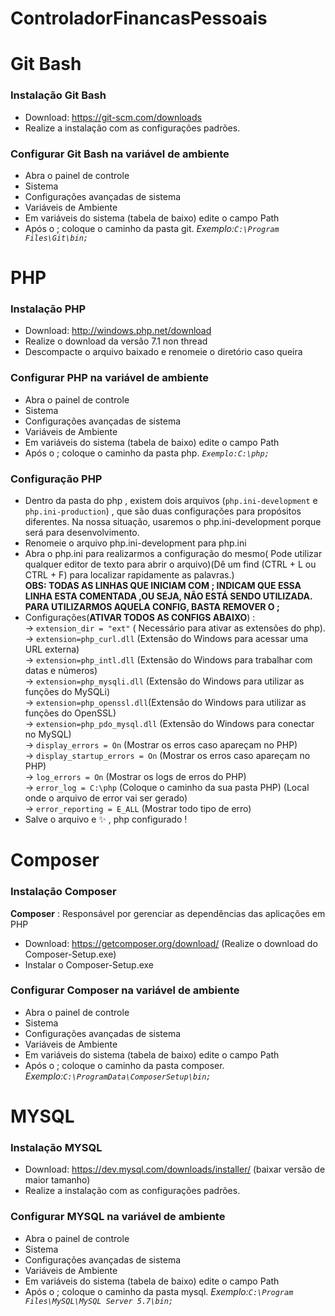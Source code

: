 # ControladorFinancasPessoais

# Git Bash

### Instalação Git Bash 

- Download: https://git-scm.com/downloads
- Realize a instalação com as configurações padrões.

### Configurar Git Bash na variável de ambiente
- Abra o painel de controle
- Sistema
- Configurações avançadas de sistema
- Variáveis de Ambiente
- Em variáveis do sistema (tabela de baixo) edite o campo Path
- Após o ; coloque o caminho da pasta git. *Exemplo:`C:\Program Files\Git\bin;`*  

# PHP

### Instalação PHP 

- Download: http://windows.php.net/download
- Realize o download da versão 7.1 non thread
- Descompacte o arquivo baixado e renomeie o diretório caso queira

### Configurar PHP na variável de ambiente

- Abra o painel de controle
- Sistema
- Configurações avançadas de sistema
- Variáveis de Ambiente
- Em variáveis do sistema (tabela de baixo) edite o campo Path
- Após o ; coloque o caminho da pasta php. *`Exemplo:C:\php;`*  

### Configuração PHP

- Dentro da pasta do php , existem dois arquivos (`php.ini-development` e `php.ini-production`) , que são duas configurações para propósitos diferentes.
Na nossa situação, usaremos o php.ini-development porque será para desenvolvimento.
- Renomeie o arquivo php.ini-development para php.ini
- Abra o php.ini para realizarmos a configuração do mesmo( Pode utilizar qualquer editor de texto para abrir o arquivo)(Dê um find (CTRL + L ou CTRL + F) para localizar rapidamente as palavras.)  
__OBS: TODAS AS LINHAS QUE INICIAM COM ; INDICAM QUE ESSA LINHA ESTA COMENTADA ,OU SEJA, NÃO ESTÁ SENDO UTILIZADA. PARA UTILIZARMOS AQUELA CONFIG, BASTA REMOVER O ;__
- Configurações(__ATIVAR TODOS AS CONFIGS ABAIXO__) :  
-> `extension_dir = "ext"` ( Necessário para ativar as extensões do php).  
-> `extension=php_curl.dll` (Extensão do Windows para acessar uma URL externa)  
-> `extension=php_intl.dll` (Extensão do Windows para trabalhar com datas e números)  
-> `extension=php_mysqli.dll` (Extensão do Windows para utilizar as funções do MySQLi)  
-> `extension=php_openssl.dll`(Extensão do Windows para utilizar as funções do OpenSSL)  
-> `extension=php_pdo_mysql.dll` (Extensão do Windows para conectar no MySQL)  
-> `display_errors = On` (Mostrar os erros caso apareçam no PHP)  
-> `display_startup_errors = On` (Mostrar os erros caso apareçam no PHP)  
-> `log_errors = On` (Mostrar os logs de erros do PHP)  
-> `error_log = C:\php` (Coloque o caminho da sua pasta PHP) (Local onde o arquivo de error vai ser gerado)  
-> `error_reporting = E_ALL` (Mostrar todo tipo de erro)
- Salve o arquivo e :sparkles: , php configurado !

# Composer

### Instalação Composer 

__Composer__ : Responsável por gerenciar as dependências das aplicações em PHP
- Download: https://getcomposer.org/download/ (Realize o download do Composer-Setup.exe)
- Instalar o Composer-Setup.exe  

### Configurar Composer na variável de ambiente

- Abra o painel de controle
- Sistema
- Configurações avançadas de sistema
- Variáveis de Ambiente
- Em variáveis do sistema (tabela de baixo) edite o campo Path
- Após o ; coloque o caminho da pasta composer. *Exemplo:`C:\ProgramData\ComposerSetup\bin;`*  

# MYSQL

### Instalação MYSQL 

- Download: https://dev.mysql.com/downloads/installer/ (baixar versão de maior tamanho)
- Realize a instalação com as configurações padrões.

### Configurar MYSQL na variável de ambiente

- Abra o painel de controle
- Sistema
- Configurações avançadas de sistema
- Variáveis de Ambiente
- Em variáveis do sistema (tabela de baixo) edite o campo Path
- Após o ; coloque o caminho da pasta mysql. *Exemplo:`C:\Program Files\MySQL\MySQL Server 5.7\bin;`*  

